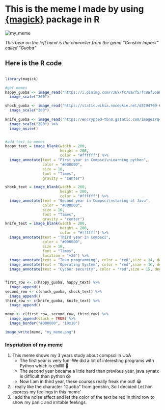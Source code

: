 # This is the meme I made by using [{magick}](https://cran.r-project.org/web/packages/magick/vignettes/intro.html#Installing_magick) package in R
![my_meme](https://user-images.githubusercontent.com/90770644/158389832-b55438eb-8116-4771-b950-aa7fb0f774ed.png)

*This bear on the left hand is the character from the geme "Genshin Impact" called "Guoba"*
## Here is the R code

```r

library(magick)

#get memes
happy_guoba <- image_read("https://i.pinimg.com/736x/fc/8a/f5/fc8af55a8765bf210af540f9a7f62deb.jpg")%>%
  image_scale("200")

shock_guoba <- image_read("https://static.wikia.nocookie.net/d820d769-61ed-4e73-9a90-4bb41db7ab5b/scale-to-width/755") %>%
  image_scale("200")
  
knife_guoba <- image_read("https://encrypted-tbn0.gstatic.com/images?q=tbn:ANd9GcSKVsIHN7UxuxlU6NyRREOtyZJ_7OVruvHeZQ&usqp=CAU") %>%
  image_scale("200") %>%
  image_noise()


#add text to memes
happy_text = image_blank(width = 200,
                         height = 200,
                         color = "#ffffff") %>%
  image_annotate(text = "First year in Compsci\nLearning python",
                 color = "#000000",
                 size = 16,
                 font = "Times",
                 gravity = "center")

shock_text = image_blank(width = 200,
                         height = 200,
                         color = "#ffffff") %>%
  image_annotate(text = "Second year in Compsci\nstaring at Java",
                 color = "#000000",
                 size = 16,
                 font = "Times",
                 gravity = "center")
knife_text = image_blank(width = 200,
                         height = 200,
                         color = "#ffffff") %>%
  image_annotate(text = "Third year in Compsci",
                 color = "#000000",
                 size = 16,
                 font = "Times",
                 location = "+20") %>%
  image_annotate(text = "Team programming", color = "red",size = 14, degrees = 15, location = "+50+110") %>%
  image_annotate(text = "Operating System", color = "red",size = 16, degrees = -15, location = "+75+90") %>%
  image_annotate(text = "Cycber security", color = "red",size = 15, degrees = -5, location = "+40+50")


first_row <- c(happy_guoba, happy_text) %>%
  image_append()
second_row <- c(shock_guoba, shock_text) %>%
  image_append()
third_row <- c(knife_guoba, knife_text) %>%
  image_append()

meme <- c(first_row, second_row, third_row) %>%
  image_append(stack = TRUE) %>%
  image_border("#000000", "10x10")

image_write(meme, "my_meme.png")

```
### Inspriation of my meme
1. This meme shows my 3 years study about compsci in UoA
    - The first year is very fun! We did a lot of interesting programs with Python which is chilllll 🙌
    - The second year became a little hard than previous year, java synatx is difficult than python 😱
    - Now I am in third year, these courses really freak me out! 😭
2. I really like the character "Guoba" from genshin, So I decided Let him express my feelings in this meme'
3. I add the noise effect and let the color of the text be red in third row to show my panic and irritable feelings. 
